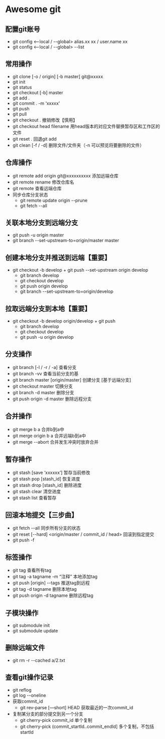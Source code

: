 # Awesome git

## 配置git账号

* git config  <--local / --global> alias.xx xx / user.name xx
* git config <--local / --global> --list

## 常用操作

* git clone [-o / origin] [-b master] git@xxxxx
* git init
* git status
* git checkout [-b] master
* git add .
* git commit . -m ‘xxxxx'
* git push
* git pull
* git checkout . 撤销修改【慎用】
* git checkout head filename 用head版本的对应文件替换暂存区和工作区的文件
* git reset .  回退git add
* git clean [-f / -d] 删除文件/文件夹（-n 可以预览将要删除的文件）

## 仓库操作

* git remote add origin git@xxxxxxxxxx   添加远端仓库
* git remote rename <oldName> <newName>  修改仓库名
* git remote  查看远端仓库
* 同步仓库分支状态
  * git remote update origin --prune
  * git fetch --all

## 关联本地分支到远端分支

* git push -u origin master
* git branch --set-upstream-to=origin/master master

## 创建本地分支并推送到远端【重要】

* git checkout -b develop   +   git push --set-upstream origin develop
  * git branch develop
  * git checkout develop
  * git push origin develop
  * git branch --set-upstream-to=origin/develop
    
## 拉取远端分支到本地【重要】

* git checkout -b develop origin/develop   +   git push
  * git branch develop
  * git checkout develop
  * git push -u origin develop

## 分支操作

* git branch [-l / -r / -a] 查看分支
* git branch -vv 查看当前分支的基
* git branch master [origin/master] 创建分支 [基于远端分支]
* git checkout master 切换分支
* git branch -d master 删除分支
* git push origin -d master 删除远程分支

## 合并操作

* git merge b a 合并b到a中
* git merge origin b a 合并远端b到a中
* git merge --abort  合并发生冲突时放弃合并

## 暂存操作

* git stash [save ‘xxxxxx’] 暂存当前修改
* git stash pop [stash_id] 恢复进度
* git stash drop [stash_id] 删除进度
* git stash clear 清空进度
* git stash list 查看暂存

## 回滚本地提交【三步曲】

* git fetch --all  同步所有分支的状态
* git reset [--hard]  <origin/master / commit_id / head>   回滚到指定提交
* git push -f

## 标签操作

* git tag 查看所有tag
* git tag -a tagname -m “注释”   本地添加tag
* git push [origin] --tags 推送tag到远程
* git tag -d tagname 删除本地tag
* git push origin -d tagname 删除远程tag

## 子模块操作

* git submodule init
* git submodule update

## 删除远端文件

* git rm -r --cached a/2.txt

## 查看git操作记录

* git reflog
* git log --oneline
* 获取commit_id
  * git rev-parse  [—short] HEAD 获取最近的一次commit_id
* 复制某分支的部分提交到另一个分支
  * git cherry-pick commit_id 单个复制
  * git cherry-pick (commit_startId..commit_endId] 多个复制，不包括startId
